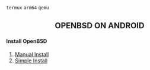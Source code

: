 `termux` `arm64` `qemu`
<h2><p align="center">OPENBSD ON ANDROID</h2></p>

#### Install OpenBSD
1. [Manual Install](#)
2. [Simple Install](#)
